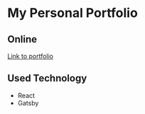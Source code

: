 # My Personal Portfolio

## Online

[Link to portfolio](https://akashsoedamah.com)

## Used Technology
- React
- Gatsby

